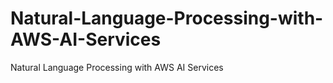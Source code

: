 # Natural-Language-Processing-with-AWS-AI-Services
Natural Language Processing with AWS AI Services
